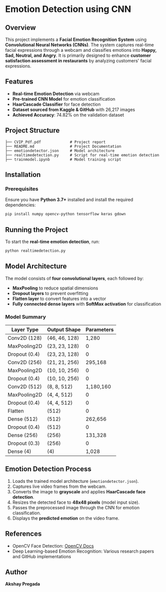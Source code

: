 # Emotion Detection using CNN

## Overview
This project implements a **Facial Emotion Recognition System** using **Convolutional Neural Networks (CNNs)**. The system captures real-time facial expressions through a webcam and classifies emotions into **Happy, Sad, Neutral, and Angry**. It is primarily designed to enhance **customer satisfaction assessment in restaurants** by analyzing customers' facial expressions.

## Features
- **Real-time Emotion Detection** via webcam
- **Pre-trained CNN Model** for emotion classification
- **HaarCascade Classifier** for face detection
- **Dataset sourced from Kaggle & GitHub** with 26,217 images
- **Achieved Accuracy**: 74.82% on the validation dataset

## Project Structure
```
├── CVIP_Pdf.pdf             # Project report
├── README.md                # Project Documentation
├── emotiondetector.json     # Model architecture
├── realtimedetection.py     # Script for real-time emotion detection
├── trainmodel.ipynb         # Model training script
```

## Installation
### Prerequisites
Ensure you have **Python 3.7+** installed and install the required dependencies:
```bash
pip install numpy opencv-python tensorflow keras gdown
```

## Running the Project
To start the **real-time emotion detection**, run:
```bash
python realtimedetection.py
```

## Model Architecture
The model consists of **four convolutional layers**, each followed by:
- **MaxPooling** to reduce spatial dimensions
- **Dropout layers** to prevent overfitting
- **Flatten layer** to convert features into a vector
- **Fully connected dense layers** with **SoftMax activation** for classification

### Model Summary
| Layer Type         | Output Shape  | Parameters |
|--------------------|--------------|------------|
| Conv2D (128)      | (46, 46, 128) | 1,280      |
| MaxPooling2D      | (23, 23, 128) | 0          |
| Dropout (0.4)     | (23, 23, 128) | 0          |
| Conv2D (256)      | (21, 21, 256) | 295,168    |
| MaxPooling2D      | (10, 10, 256) | 0          |
| Dropout (0.4)     | (10, 10, 256) | 0          |
| Conv2D (512)      | (8, 8, 512)   | 1,180,160  |
| MaxPooling2D      | (4, 4, 512)   | 0          |
| Dropout (0.4)     | (4, 4, 512)   | 0          |
| Flatten           | (512)         | 0          |
| Dense (512)       | (512)         | 262,656    |
| Dropout (0.4)     | (512)         | 0          |
| Dense (256)       | (256)         | 131,328    |
| Dropout (0.3)     | (256)         | 0          |
| Dense (4)         | (4)           | 1,028      |

## Emotion Detection Process
1. Loads the trained model architecture (`emotiondetector.json`).
2. Captures live video frames from the webcam.
3. Converts the image to **grayscale** and applies **HaarCascade face detection**.
4. Resizes the detected face to **48x48 pixels** (model input size).
5. Passes the preprocessed image through the CNN for emotion classification.
6. Displays the **predicted emotion** on the video frame.

## References
- OpenCV Face Detection: [OpenCV Docs](http://docs.opencv.org/master/d7/d8b/tutorialpyfacedetection.html)
- Deep Learning-based Emotion Recognition: Various research papers and GitHub implementations

## Author
**Akshay Pregada**

